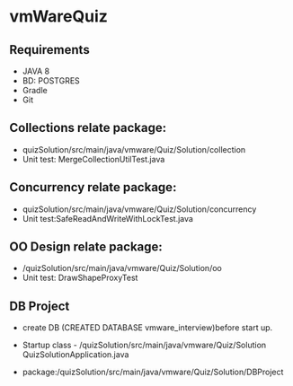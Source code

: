 # vmWareQuiz

## Requirements
* JAVA 8
* BD: POSTGRES
* Gradle
* Git

## Collections relate package:
* quizSolution/src/main/java/vmware/Quiz/Solution/collection
* Unit test: MergeCollectionUtilTest.java

## Concurrency relate package:
* quizSolution/src/main/java/vmware/Quiz/Solution/concurrency
* Unit test:SafeReadAndWriteWithLockTest.java

## OO Design relate package:
* /quizSolution/src/main/java/vmware/Quiz/Solution/oo
* Unit test: DrawShapeProxyTest

## DB Project
* create DB (CREATED DATABASE vmware_interview)before start up.

* Startup class - /quizSolution/src/main/java/vmware/Quiz/Solution QuizSolutionApplication.java

* package:/quizSolution/src/main/java/vmware/Quiz/Solution/DBProject
